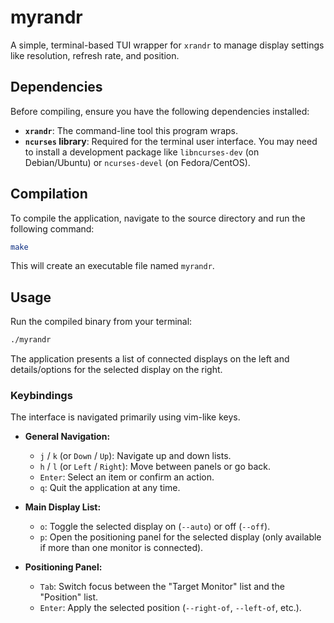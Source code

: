 # myrandr

A simple, terminal-based TUI wrapper for `xrandr` to manage display settings like resolution, refresh rate, and position.



## Dependencies

Before compiling, ensure you have the following dependencies installed:

- **`xrandr`**: The command-line tool this program wraps.
- **`ncurses` library**: Required for the terminal user interface. You may need to install a development package like `libncurses-dev` (on Debian/Ubuntu) or `ncurses-devel` (on Fedora/CentOS).

## Compilation

To compile the application, navigate to the source directory and run the following command:

```bash
make
```

This will create an executable file named `myrandr`.

## Usage

Run the compiled binary from your terminal:

```bash
./myrandr
```

The application presents a list of connected displays on the left and details/options for the selected display on the right.

### Keybindings

The interface is navigated primarily using vim-like keys.

*   **General Navigation:**
    *   `j` / `k` (or `Down` / `Up`): Navigate up and down lists.
    *   `h` / `l` (or `Left` / `Right`): Move between panels or go back.
    *   `Enter`: Select an item or confirm an action.
    *   `q`: Quit the application at any time.

*   **Main Display List:**
    *   `o`: Toggle the selected display on (`--auto`) or off (`--off`).
    *   `p`: Open the positioning panel for the selected display (only available if more than one monitor is connected).

*   **Positioning Panel:**
    *   `Tab`: Switch focus between the "Target Monitor" list and the "Position" list.
    *   `Enter`: Apply the selected position (`--right-of`, `--left-of`, etc.).
